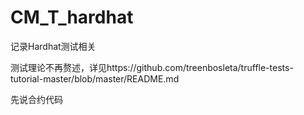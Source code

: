 # CM_T_hardhat
记录Hardhat测试相关


测试理论不再赘述，详见https://github.com/treenbosleta/truffle-tests-tutorial-master/blob/master/README.md


先说合约代码
